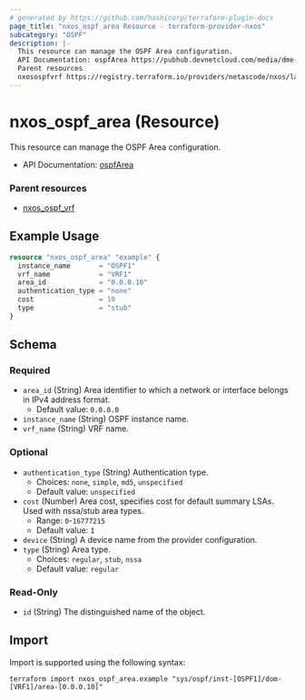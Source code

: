 ```yaml
---
# generated by https://github.com/hashicorp/terraform-plugin-docs
page_title: "nxos_ospf_area Resource - terraform-provider-nxos"
subcategory: "OSPF"
description: |-
  This resource can manage the OSPF Area configuration.
  API Documentation: ospfArea https://pubhub.devnetcloud.com/media/dme-docs-10-2-2/docs/Routing%20and%20Forwarding/ospf:Area/
  Parent resources
  nxosospfvrf https://registry.terraform.io/providers/netascode/nxos/latest/docs/resources/ospf_vrf
---
```


# nxos_ospf_area (Resource)

This resource can manage the OSPF Area configuration.

- API Documentation: [ospfArea](https://pubhub.devnetcloud.com/media/dme-docs-10-2-2/docs/Routing%20and%20Forwarding/ospf:Area/)

### Parent resources

- [nxos_ospf_vrf](https://registry.terraform.io/providers/netascode/nxos/latest/docs/resources/ospf_vrf)

## Example Usage

```terraform
resource "nxos_ospf_area" "example" {
  instance_name       = "OSPF1"
  vrf_name            = "VRF1"
  area_id             = "0.0.0.10"
  authentication_type = "none"
  cost                = 10
  type                = "stub"
}
```

<!-- schema generated by tfplugindocs -->
## Schema

### Required

- `area_id` (String) Area identifier to which a network or interface belongs in IPv4 address format.
  - Default value: `0.0.0.0`
- `instance_name` (String) OSPF instance name.
- `vrf_name` (String) VRF name.

### Optional

- `authentication_type` (String) Authentication type.
  - Choices: `none`, `simple`, `md5`, `unspecified`
  - Default value: `unspecified`
- `cost` (Number) Area cost, specifies cost for default summary LSAs. Used with nssa/stub area types.
  - Range: `0`-`16777215`
  - Default value: `1`
- `device` (String) A device name from the provider configuration.
- `type` (String) Area type.
  - Choices: `regular`, `stub`, `nssa`
  - Default value: `regular`

### Read-Only

- `id` (String) The distinguished name of the object.

## Import

Import is supported using the following syntax:

```shell
terraform import nxos_ospf_area.example "sys/ospf/inst-[OSPF1]/dom-[VRF1]/area-[0.0.0.10]"
```
